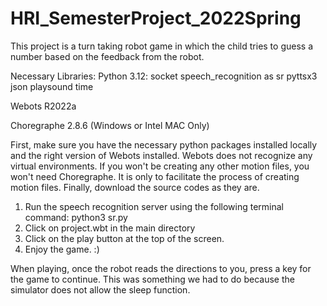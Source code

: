 # HRI_SemesterProject_2022Spring
 This project is a turn taking robot game in which the child tries to guess a number based on the feedback from the robot. 


Necessary Libraries: 
Python 3.12: 
    socket 
    speech_recognition as sr
    pyttsx3
    json 
    playsound
    time 

Webots R2022a

Choregraphe 2.8.6 (Windows or Intel MAC Only)

First, make sure you have the necessary python packages installed locally and the right version of Webots installed. Webots does not recognize any virtual environments. If you won't be creating any other motion files, you won't need Choregraphe. It is only to facilitate the process of creating motion files. Finally, download the source codes as they are. 

1. Run the speech recognition server using the following terminal command: python3 sr.py
2. Click on project.wbt in the main directory
3. Click on the play button at the top of the screen. 
5. Enjoy the game. :)

When playing, once the robot reads the directions to you, press a key for the game to continue. This was something we had to do because the simulator does not allow the sleep function. 